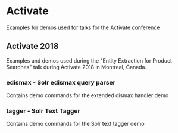 # Activate
Examples for demos used for talks for the Activate conference

## Activate 2018
Examples and demos used during the "Entity Extraction for Product Searches" talk during Activate 2018 in Montreal, Canada.

### edismax - Solr edismax query parser
Contains demo commands for the extended dismax handler demo

### tagger - Solr Text Tagger
Contains demo commands for the Solr text tagger demo
